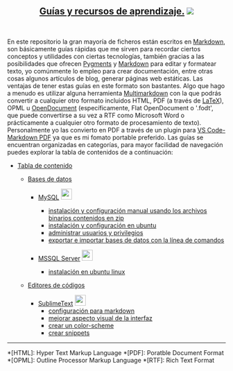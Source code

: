[comment]: <> (Author: Marco Contreras Herrera)
[comment]: <> (Email: enidev911@gmail.com)

<h2 align="center">
  <u>Guías y recursos de aprendizaje.</u>
  <img src="./assets/ico/hand_with_pen.ico">
</h2>

<br>




En este repositorio la gran mayoría de ficheros están escritos en [Markdown](https://es.wikipedia.org/wiki/Markdown), son básicamente guías rápidas que me sirven para recordar ciertos conceptos y utilidades con ciertas tecnologías, también gracias a las posibilidades que ofrecen  [Pygments](https://pygments.org/) y [Markdown](https://es.wikipedia.org/wiki/Markdown) para editar y formatear texto, yo comúnmente lo empleo para crear documentación, entre otras cosas algunos artículos de blog, generar páginas web estáticas. Las ventajas de tener estas guías en este formato son bastantes. Algo que hago a menudo es utilizar alguna herramienta [Multimarkdown](https://fletcherpenney.net/multimarkdown/#whatismultimarkdown) con la que podrás convertir a cualquier otro formato incluidos HTML, PDF (a través de [LaTeX](https://es.wikipedia.org/wiki/LaTeX)), OPML u [OpenDocument](https://es.wikipedia.org/wiki/OpenDocument) (específicamente, Flat OpenDocument o '.fodt', que puede convertirse a su vez a RTF como Microsoft Word o prácticamente a cualquier otro formato de procesamiento de texto). Personalmente yo las convierto en PDF a través de un plugin para [VS Code-Markdown PDF](https://marketplace.visualstudio.com/items?itemName=yzane.markdown-pdf) ya que es mi fomato portable preferido. Las guías se encuentran organizadas en categorías, para mayor facilidad de navegación puedes explorar la tabla de contenidos de a continuación:


- [Tabla de contenido](#)

    * [Bases de datos](#)
        - [MySQL](devs/database/mysql) <img src='assets/ico/MySQL_Logo.ico' width='25'/>
            + [instalación y configuración manual usando los archivos binarios contenidos en zip](devs/database/mysql/install_zip)
            + [instalación y configuración en ubuntu](devs/database/mysql/install_in_ubuntu)
            + [administrar usuarios y privilegios](devs/database/mysql/manager_users_privileges)
            + [exportar e importar bases de datos con la línea de comandos](devs/database/mysql/mysqldump_import_export)
        - [MSSQL Server](#) <img src='assets/ico/microsoft_sql_server.ico' width='25'/>

            * [instalación en ubuntu linux](#)
            

    * [Editores de códigos](#)
        - [SublimeText](#) <img src='assets/ico/sublime_text.ico' width='25'/>
            + [configuración para markdown](devs/ide_code_editor/sublimetext/edit_markdown)
            + [mejorar aspecto visual de la interfaz](devs/ide_code_editor/sublimetext/theme_better)
            + [crear un color-scheme](devs/ide_code_editor/sublimetext/create_color-scheme)
            + [crear snippets](#)


---


*[HTML]: Hyper Text Markup Language
*[PDF]: Poratble Document Format
*[OPML]: Outline Processor Markup Language
*[RTF]: Rich Text Format